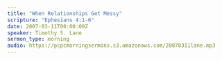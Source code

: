 ```yaml
---
title: "When Relationships Get Messy"
scripture: "Ephesians 4:1-6"
date: 2007-03-11T00:00:00Z
speaker: Timothy S. Lane
sermon_type: morning
audio: https://pcpcmorningsermons.s3.amazonaws.com/20070311lane.mp3 
---
```



